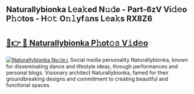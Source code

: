 ## Naturallybionka L𝚎a𝚔ed N𝚞𝚍e - Part-6zV Vi𝚍𝚎o P𝚑𝚘tos - H𝚘𝚝 O𝚗𝚕yf𝚊ns L𝚎a𝚔s RX8Z6

# <h2><a href="http://kf7wt2c.oniu.top/?m=Naturallybionka">🔗👉 🔴 Naturallybionka P𝚑ot𝚘𝚜 V𝚒d𝚎o</a></h2>

[![Naturallybionka Nu𝚍e𝚜](https://i.imgur.com/0qMVB7G.gif)](http://kf7wt2c.oniu.top/?m=Naturallybionka)
Social media personality Naturallybionka, known for disseminating dance and lifestyle ideas, through performances and personal blogs. Visionary architect Naturallybionka, famed for their groundbreaking designs and commitment to creating beautiful and functional spaces.  
